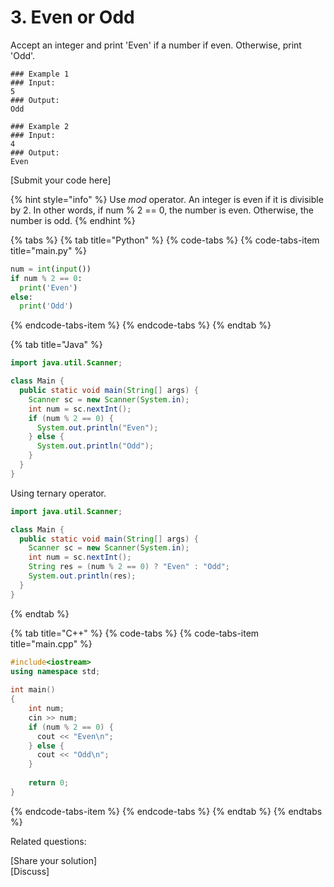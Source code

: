 # 3. Even or Odd

Accept an integer and print 'Even' if a number if even. Otherwise, print 'Odd'.

```text
### Example 1
### Input:
5
### Output: 
Odd

### Example 2
### Input:
4
### Output: 
Even

```

\[Submit your code here\]

{% hint style="info" %}
Use _mod_ operator. An integer is even if it is divisible by 2. In other words, if num % 2 == 0, the number is even. Otherwise, the number is odd.
{% endhint %}

{% tabs %}
{% tab title="Python" %}
{% code-tabs %}
{% code-tabs-item title="main.py" %}
```python
num = int(input())
if num % 2 == 0:
  print('Even')
else:
  print('Odd')
```
{% endcode-tabs-item %}
{% endcode-tabs %}
{% endtab %}

{% tab title="Java" %}
```java
import java.util.Scanner; 

class Main {
  public static void main(String[] args) {
    Scanner sc = new Scanner(System.in);
    int num = sc.nextInt();
    if (num % 2 == 0) {
      System.out.println("Even");
    } else {
      System.out.println("Odd");
    }
  }
}
```

Using ternary operator.

```java
import java.util.Scanner; 

class Main {
  public static void main(String[] args) {
    Scanner sc = new Scanner(System.in);
    int num = sc.nextInt();
    String res = (num % 2 == 0) ? "Even" : "Odd";
    System.out.println(res);
  }
}
```
{% endtab %}

{% tab title="C++" %}
{% code-tabs %}
{% code-tabs-item title="main.cpp" %}
```cpp
#include<iostream> 
using namespace std; 
  
int main() 
{ 
    int num; 
    cin >> num; 
    if (num % 2 == 0) {
      cout << "Even\n";
    } else {
      cout << "Odd\n";
    }
      
    return 0; 
} 

```
{% endcode-tabs-item %}
{% endcode-tabs %}
{% endtab %}
{% endtabs %}



Related questions:

\[Share your solution\]  
\[Discuss\]


